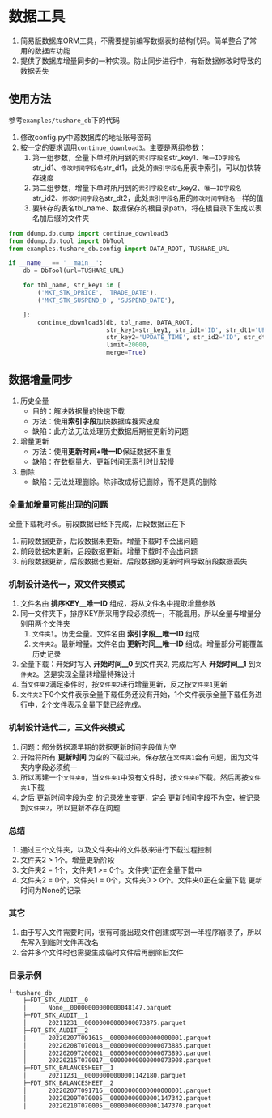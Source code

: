 # 数据工具
1. 简易版数据库ORM工具，不需要提前编写数据表的结构代码。简单整合了常用的数据库功能
2. 提供了数据库增量同步的一种实现。防止同步进行中，有新数据修改时导致的数据丢失

## 使用方法
参考`examples/tushare_db`下的代码
1. 修改config.py中源数据库的地址账号密码
2. 按一定的要求调用`continue_download3`。主要是两组参数：
    1. 第一组参数，全量下单时所用到的`索引字段名`str_key1、`唯一ID字段名`str_id1、`修改时间字段名`str_dt1，此处的`索引字段名`用表中索引，可以加快转存速度
    2. 第二组参数，增量下单时所用到的`索引字段名`str_key2、`唯一ID字段名`str_id2、`修改时间字段名`str_dt2，此处`索引字段名`用的`修改时间字段名`一样的值
    3. 要转存的表名tbl_name、数据保存的根目录path，将在根目录下生成以表名加后缀的文件夹
    
```python
from ddump.db.dump import continue_download3
from ddump.db.tool import DbTool
from examples.tushare_db.config import DATA_ROOT, TUSHARE_URL

if __name__ == '__main__':
    db = DbTool(url=TUSHARE_URL)

    for tbl_name, str_key1 in [
        ('MKT_STK_DPRICE', 'TRADE_DATE'),
        ('MKT_STK_SUSPEND_D', 'SUSPEND_DATE'),

    ]:
        continue_download3(db, tbl_name, DATA_ROOT,
                           str_key1=str_key1, str_id1='ID', str_dt1='UPDATE_TIME',
                           str_key2='UPDATE_TIME', str_id2='ID', str_dt2='UPDATE_TIME',
                           limit=20000,
                           merge=True)

```

## 数据增量同步
1. 历史全量
    - 目的：解决数据量的快速下载
    - 方法：使用**索引字段**加快数据库搜索速度
    - 缺陷：此方法无法处理历史数据后期被更新的问题
2. 增量更新
    - 方法：使用**更新时间+唯一ID**保证数据不重复
    - 缺陷：在数据量大、更新时间无索引时比较慢
3. 删除
    - 缺陷：无法处理删除。除非改成标记删除，而不是真的删除

### 全量加增量可能出现的问题
全量下载耗时长。前段数据已经下完成，后段数据正在下

1. 前段数据更新，后段数据未更新。增量下载时不会出问题
2. 前段数据未更新，后段数据更新。增量下载时不会出问题
3. 前段数据更新，后段数据也更新。后段数据的更新时间导致前段数据丢失
 
### 机制设计迭代一，双文件夹模式
1. 文件名由 **排序KEY__唯一ID** 组成，将从文件名中提取增量参数
2. 同一文件夹下，排序KEY所采用字段必须统一，不能混用。所以全量与增量分别用两个文件夹
    1. `文件夹1`。历史全量。文件名由 **索引字段__唯一ID** 组成
    2. `文件夹2`。最新增量。文件名由 **更新时间__唯一ID** 组成。增量部分可能覆盖历史记录
3. 全量下载：开始时写入 **开始时间__0** 到文件夹2, 完成后写入 **开始时间__1** 到`文件夹2`。这是实现全量转增量特殊设计
4. 当`文件夹2`满足条件时，按`文件夹2`进行增量更新，反之按`文件夹1`更新
5. `文件夹2`下0个文件表示全量下载任务还没有开始，1个文件表示全量下载任务进行中，2个文件表示全量下载已经完成。

### 机制设计迭代二，三文件夹模式
1. 问题：部分数据源早期的数据更新时间字段值为空
2. 开始将所有 **更新时间** 为空的下载过来，保存放在`文件夹1`会有问题，因为文件夹内字段必须统一
3. 所以再建一个`文件夹0`，当`文件夹1`中没有文件时，按`文件夹0`下载。然后再按`文件夹1`下载
4. 之后 更新时间字段为空 的记录发生变更，定会 更新时间字段不为空，被记录到`文件夹2`，所以更新不存在问题

### 总结
1. 通过三个文件夹，以及文件夹中的文件数来进行下载过程控制
2. 文件夹2 > 1个。增量更新阶段
3. 文件夹2 = 1个，文件夹1 >= 0个。文件夹1正在全量下载中
4. 文件夹2 = 0个，文件夹1 = 0个，文件夹0 > 0个。文件夹0正在全量下载 更新时间为None的记录

### 其它
1. 由于写入文件需要时间，很有可能出现文件创建或写到一半程序崩溃了，所以先写入到临时文件再改名
2. 合并多个文件时也需要生成临时文件后再删除旧文件

### 目录示例
```bash
└─tushare_db
    ├─FDT_STK_AUDIT__0
    │      None__00000000000000048147.parquet
    ├─FDT_STK_AUDIT__1
    │      20211231__00000000000000073875.parquet
    ├─FDT_STK_AUDIT__2
    │      20220207T091615__00000000000000000001.parquet
    │      20220208T070018__00000000000000073885.parquet
    │      20220209T200021__00000000000000073893.parquet
    │      20220215T070017__00000000000000073908.parquet
    ├─FDT_STK_BALANCESHEET__1
    │      20211231__00000000000001142180.parquet
    ├─FDT_STK_BALANCESHEET__2
    │      20220207T091716__00000000000000000001.parquet
    │      20220209T070005__00000000000001147342.parquet
    │      20220210T070005__00000000000001147370.parquet
```
